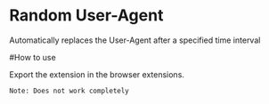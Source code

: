 # Random User-Agent

Automatically replaces the User-Agent after a specified time interval


#How to use

Export the extension in the browser extensions.

`Note: Does not work completely`
